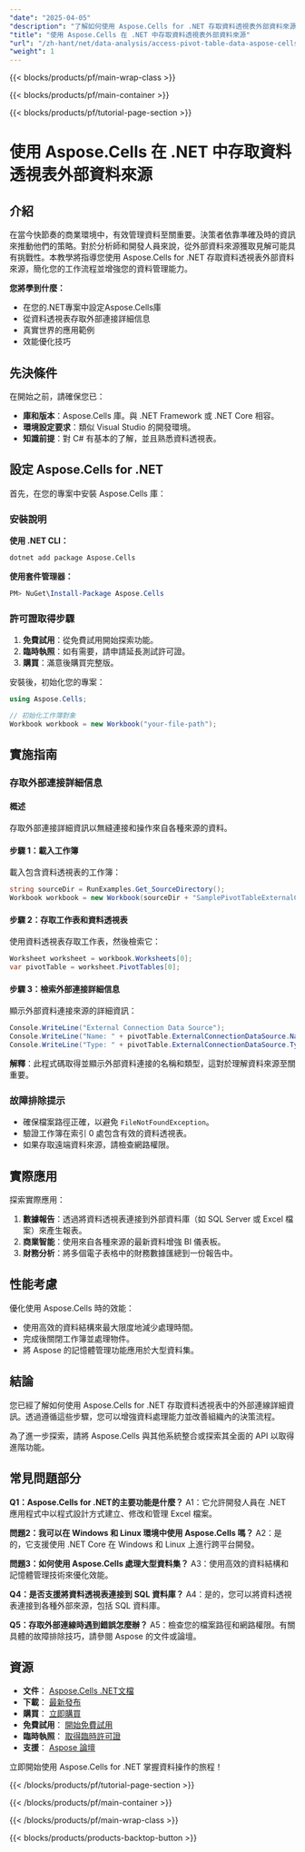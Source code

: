 ```yaml
---
"date": "2025-04-05"
"description": "了解如何使用 Aspose.Cells for .NET 存取資料透視表外部資料來源，優化資料分析工作流程並增強決策能力。"
"title": "使用 Aspose.Cells 在 .NET 中存取資料透視表外部資料來源"
"url": "/zh-hant/net/data-analysis/access-pivot-table-data-aspose-cells-dotnet/"
"weight": 1
---
```


{{< blocks/products/pf/main-wrap-class >}}

{{< blocks/products/pf/main-container >}}

{{< blocks/products/pf/tutorial-page-section >}}


# 使用 Aspose.Cells 在 .NET 中存取資料透視表外部資料來源

## 介紹

在當今快節奏的商業環境中，有效管理資料至關重要。決策者依靠準確及時的資訊來推動他們的策略。對於分析師和開發人員來說，從外部資料來源獲取見解可能具有挑戰性。本教學將指導您使用 Aspose.Cells for .NET 存取資料透視表外部資料來源，簡化您的工作流程並增強您的資料管理能力。

**您將學到什麼：**
- 在您的.NET專案中設定Aspose.Cells庫
- 從資料透視表存取外部連接詳細信息
- 真實世界的應用範例
- 效能優化技巧

## 先決條件

在開始之前，請確保您已：
- **庫和版本**：Aspose.Cells 庫。與 .NET Framework 或 .NET Core 相容。
- **環境設定要求**：類似 Visual Studio 的開發環境。
- **知識前提**：對 C# 有基本的了解，並且熟悉資料透視表。

## 設定 Aspose.Cells for .NET

首先，在您的專案中安裝 Aspose.Cells 庫：

### 安裝說明

**使用 .NET CLI：**
```bash
dotnet add package Aspose.Cells
```

**使用套件管理器：**
```powershell
PM> NuGet\Install-Package Aspose.Cells
```

### 許可證取得步驟

1. **免費試用**：從免費試用開始探索功能。
2. **臨時執照**：如有需要，請申請延長測試許可證。
3. **購買**：滿意後購買完整版。

安裝後，初始化您的專案：
```csharp
using Aspose.Cells;

// 初始化工作簿對象
Workbook workbook = new Workbook("your-file-path");
```

## 實施指南

### 存取外部連接詳細信息

#### 概述
存取外部連接詳細資訊以無縫連接和操作來自各種來源的資料。

#### 步驟 1：載入工作簿
載入包含資料透視表的工作簿：
```csharp
string sourceDir = RunExamples.Get_SourceDirectory();
Workbook workbook = new Workbook(sourceDir + "SamplePivotTableExternalConnection.xlsx");
```

#### 步驟 2：存取工作表和資料透視表
使用資料透視表存取工作表，然後檢索它：
```csharp
Worksheet worksheet = workbook.Worksheets[0];
var pivotTable = worksheet.PivotTables[0];
```

#### 步驟 3：檢索外部連接詳細信息
顯示外部資料連接來源的詳細資訊：
```csharp
Console.WriteLine("External Connection Data Source");
Console.WriteLine("Name: " + pivotTable.ExternalConnectionDataSource.Name);
Console.WriteLine("Type: " + pivotTable.ExternalConnectionDataSource.Type);
```
**解釋**：此程式碼取得並顯示外部資料連接的名稱和類型，這對於理解資料來源至關重要。

### 故障排除提示
- 確保檔案路徑正確，以避免 `FileNotFoundException`。
- 驗證工作簿在索引 0 處包含有效的資料透視表。
- 如果存取遠端資料來源，請檢查網路權限。

## 實際應用

探索實際應用：
1. **數據報告**：透過將資料透視表連接到外部資料庫（如 SQL Server 或 Excel 檔案）來產生報表。
2. **商業智能**：使用來自各種來源的最新資料增強 BI 儀表板。
3. **財務分析**：將多個電子表格中的財務數據匯總到一份報告中。

## 性能考慮
優化使用 Aspose.Cells 時的效能：
- 使用高效的資料結構來最大限度地減少處理時間。
- 完成後關閉工作簿並處理物件。
- 將 Aspose 的記憶體管理功能應用於大型資料集。

## 結論

您已經了解如何使用 Aspose.Cells for .NET 存取資料透視表中的外部連線詳細資訊。透過遵循這些步驟，您可以增強資料處理能力並改善組織內的決策流程。

為了進一步探索，請將 Aspose.Cells 與其他系統整合或探索其全面的 API 以取得進階功能。

## 常見問題部分

**Q1：Aspose.Cells for .NET的主要功能是什麼？**
A1：它允許開發人員在 .NET 應用程式中以程式設計方式建立、修改和管理 Excel 檔案。

**問題2：我可以在 Windows 和 Linux 環境中使用 Aspose.Cells 嗎？**
A2：是的，它支援使用 .NET Core 在 Windows 和 Linux 上進行跨平台開發。

**問題3：如何使用 Aspose.Cells 處理大型資料集？**
A3：使用高效的資料結構和記憶體管理技術來優化效能。

**Q4：是否支援將資料透視表連接到 SQL 資料庫？**
A4：是的，您可以將資料透視表連接到各種外部來源，包括 SQL 資料庫。

**Q5：存取外部連線時遇到錯誤怎麼辦？**
A5：檢查您的檔案路徑和網路權限。有關具體的故障排除技巧，請參閱 Aspose 的文件或論壇。

## 資源
- **文件**： [Aspose.Cells .NET文檔](https://reference.aspose.com/cells/net/)
- **下載**： [最新發布](https://releases.aspose.com/cells/net/)
- **購買**： [立即購買](https://purchase.aspose.com/buy)
- **免費試用**： [開始免費試用](https://releases.aspose.com/cells/net/)
- **臨時執照**： [取得臨時許可證](https://purchase.aspose.com/temporary-license/)
- **支援**： [Aspose 論壇](https://forum.aspose.com/c/cells/9)

立即開始使用 Aspose.Cells for .NET 掌握資料操作的旅程！


{{< /blocks/products/pf/tutorial-page-section >}}

{{< /blocks/products/pf/main-container >}}

{{< /blocks/products/pf/main-wrap-class >}}

{{< blocks/products/products-backtop-button >}}